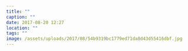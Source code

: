 ```yaml
---
title: ""
caption: ""
date: 2017-08-20 12:27
location: ""
tags: ""
image: /assets/uploads/2017/08/54b9319bc1779ed71da8d43d55416dbf.jpg
---
```

